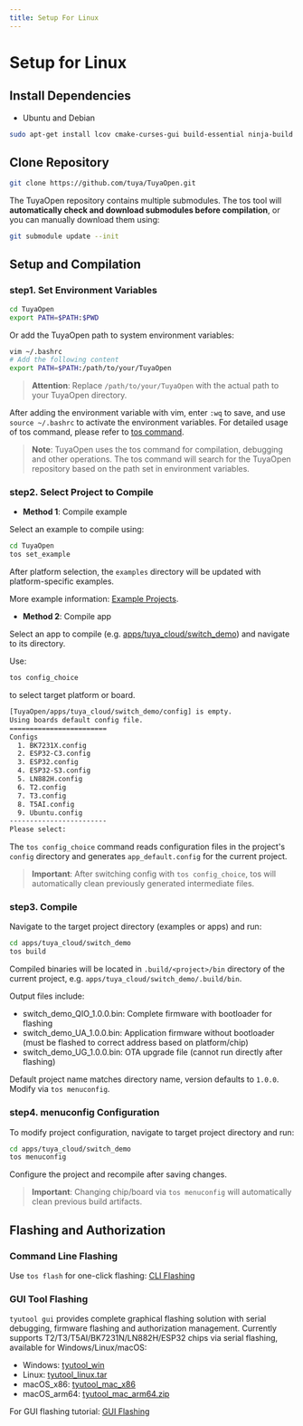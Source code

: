 ```yaml
---
title: Setup For Linux
---
```


# Setup for Linux

## Install Dependencies

- Ubuntu and Debian

```bash
sudo apt-get install lcov cmake-curses-gui build-essential ninja-build wget git python3 python3-pip python3-venv libc6-i386 libsystemd-dev
```

## Clone Repository

```bash
git clone https://github.com/tuya/TuyaOpen.git
```

The TuyaOpen repository contains multiple submodules. The tos tool will **automatically check and download submodules before compilation**, or you can manually download them using:

```bash
git submodule update --init
```

## Setup and Compilation

### step1. Set Environment Variables

```bash
cd TuyaOpen
export PATH=$PATH:$PWD
```

Or add the TuyaOpen path to system environment variables:

```bash
vim ~/.bashrc
# Add the following content
export PATH=$PATH:/path/to/your/TuyaOpen
```

> **Attention**: Replace `/path/to/your/TuyaOpen` with the actual path to your TuyaOpen directory.

After adding the environment variable with vim, enter `:wq` to save, and use `source ~/.bashrc` to activate the environment variables. For detailed usage of tos command, please refer to [tos command](/tos_guide/index).

> **Note**: TuyaOpen uses the tos command for compilation, debugging and other operations. The tos command will search for the TuyaOpen repository based on the path set in environment variables.

### step2. Select Project to Compile

- **Method 1**: Compile example

Select an example to compile using:

```bash
cd TuyaOpen
tos set_example
```

After platform selection, the `examples` directory will be updated with platform-specific examples.

More example information: [Example Projects](/examples/index).

- **Method 2**: Compile app

Select an app to compile (e.g. [apps/tuya_cloud/switch_demo](https://github.com/tuya/TuyaOpen/tree/master/apps/tuya_cloud/switch_demo)) and navigate to its directory.

Use:

```bash
tos config_choice
```

to select target platform or board.

```bash
[TuyaOpen/apps/tuya_cloud/switch_demo/config] is empty.
Using boards default config file.
========================
Configs
  1. BK7231X.config
  2. ESP32-C3.config
  3. ESP32.config
  4. ESP32-S3.config
  5. LN882H.config
  6. T2.config
  7. T3.config
  8. T5AI.config
  9. Ubuntu.config
------------------------
Please select:
```

The `tos config_choice` command reads configuration files in the project's `config` directory and generates `app_default.config` for the current project.

> **Important**: After switching config with `tos config_choice`, tos will automatically clean previously generated intermediate files.

### step3. Compile

Navigate to the target project directory (examples or apps) and run:

```bash
cd apps/tuya_cloud/switch_demo
tos build
```

Compiled binaries will be located in `.build/<project>/bin` directory of the current project, e.g. `apps/tuya_cloud/switch_demo/.build/bin`.

Output files include:

- switch_demo_QIO_1.0.0.bin: Complete firmware with bootloader for flashing
- switch_demo_UA_1.0.0.bin: Application firmware without bootloader (must be flashed to correct address based on platform/chip)
- switch_demo_UG_1.0.0.bin: OTA upgrade file (cannot run directly after flashing)

Default project name matches directory name, version defaults to `1.0.0`. Modify via `tos menuconfig`.

### step4. menuconfig Configuration

To modify project configuration, navigate to target project directory and run:

```bash
cd apps/tuya_cloud/switch_demo
tos menuconfig
```

Configure the project and recompile after saving changes.

> **Important**: Changing chip/board via `tos menuconfig` will automatically clean previous build artifacts.

## Flashing and Authorization

### Command Line Flashing

Use `tos flash` for one-click flashing: [CLI Flashing](cli-flash)

### GUI Tool Flashing

`tyutool gui` provides complete graphical flashing solution with serial debugging, firmware flashing and authorization management. Currently supports T2/T3/T5AI/BK7231N/LN882H/ESP32 chips via serial flashing, available for Windows/Linux/macOS:

- Windows: [tyutool_win](https://images.tuyacn.com/smart/embed/package/vscode/data/ide_serial/win_tyutool_gui.zip)
- Linux: [tyutool_linux.tar](https://images.tuyacn.com/smart/embed/package/vscode/data/ide_serial/tyutool_gui.tar.gz)
- macOS_x86: [tyutool_mac_x86](https://images.tuyacn.com/smart/embed/package/vscode/data/ide_serial/darwin_x86_tyutool_gui.tar.gz)
- macOS_arm64: [tyutool_mac_arm64.zip](https://images.tuyacn.com/smart/embed/package/vscode/data/ide_serial/darwin_arm64_tyutool_gui.tar.gz)

For GUI flashing tutorial: [GUI Flashing](gui-flash)
